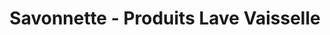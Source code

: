 ---
title: "Savonnette - Produits Lave Vaisselle"
url: /montreal/savonnette-produits-lave-vaisselle/
shop: Allgemein
---